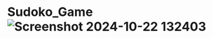 # Sudoko_Game![Screenshot 2024-10-22 132403](https://github.com/user-attachments/assets/76a7f245-aae2-4f14-af58-afc4e24b492f)
